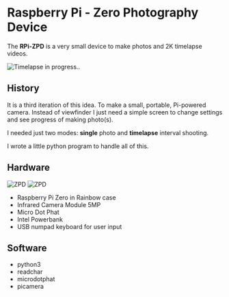 
# Raspberry Pi - Zero Photography Device

The **RPi-ZPD** is a very small device to make photos and 2K timelapse videos.

![Timelapse in progress..](http://i.imgur.com/ZEDQnhi.gif)

## History

It is a third iteration of this idea. To make a small, portable, Pi-powered camera. Instead of viewfinder I just need a simple screen to change settings and see progress of making photo(s).

I needed just two modes: **single** photo and **timelapse** interval shooting.

I wrote a little python program to handle all of this.


## Hardware

![ZPD](https://i.imgur.com/lGcWSAa.jpg)
![ZPD](https://i.imgur.com/NcNSaUp.jpg)

- Raspberry Pi Zero in Rainbow case
- Infrared Camera Module 5MP
- Micro Dot Phat
- Intel Powerbank
- USB numpad keyboard for user input

## Software

- python3
- readchar
- microdotphat
- picamera

